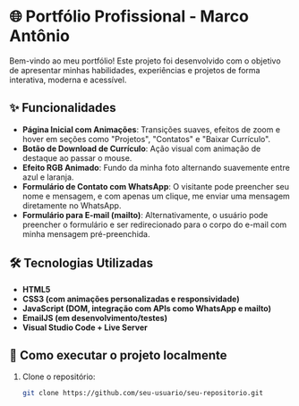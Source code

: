 # 🌐 Portfólio Profissional - Marco Antônio

Bem-vindo ao meu portfólio! Este projeto foi desenvolvido com o objetivo de apresentar minhas habilidades, experiências e projetos de forma interativa, moderna e acessível.

## ✨ Funcionalidades

- **Página Inicial com Animações**: Transições suaves, efeitos de zoom e hover em seções como "Projetos", "Contatos" e "Baixar Currículo".
- **Botão de Download de Currículo**: Ação visual com animação de destaque ao passar o mouse.
- **Efeito RGB Animado**: Fundo da minha foto alternando suavemente entre azul e laranja.
- **Formulário de Contato com WhatsApp**: O visitante pode preencher seu nome e mensagem, e com apenas um clique, me enviar uma mensagem diretamente no WhatsApp.
- **Formulário para E-mail (mailto)**: Alternativamente, o usuário pode preencher o formulário e ser redirecionado para o corpo do e-mail com minha mensagem pré-preenchida.

## 🛠 Tecnologias Utilizadas

- **HTML5**
- **CSS3 (com animações personalizadas e responsividade)**
- **JavaScript (DOM, integração com APIs como WhatsApp e mailto)**
- **EmailJS (em desenvolvimento/testes)**
- **Visual Studio Code + Live Server**

## 📁 Como executar o projeto localmente

1. Clone o repositório:
   ```bash
   git clone https://github.com/seu-usuario/seu-repositorio.git
